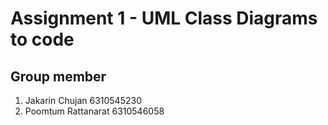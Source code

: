 # Assignment 1 - UML Class Diagrams to code
## Group member  

1. Jakarin Chujan 6310545230  
2. Poomtum Rattanarat  6310546058  